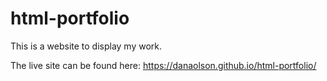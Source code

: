 # html-portfolio
This is a website to display my work.

The live site can be found here: https://danaolson.github.io/html-portfolio/

